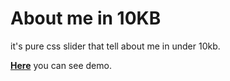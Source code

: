 # About me in 10KB

it's pure css slider that tell about me in under 10kb.

[**Here**](http://codepen.io/dfordevlopment/pen/LRLWkQ) you can see demo.
